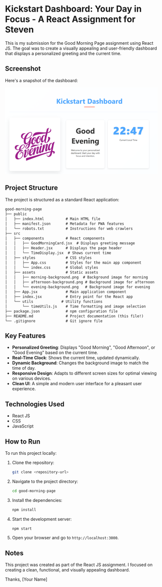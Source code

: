 # Kickstart Dashboard: Your Day in Focus - A React Assignment for Steven


This is my submission for the Good Morning Page assignment using React JS. The goal was to create a visually appealing and user-friendly dashboard that displays a personalized greeting and the current time.

## Screenshot

Here's a snapshot of the dashboard:

![Good Evening Dashboard](Screenshots/Good_evening.png)

## Project Structure

The project is structured as a standard React application:

```
good-morning-page
├── public
│   ├── index.html          # Main HTML file
│   ├── manifest.json       # Metadata for PWA features
│   └── robots.txt          # Instructions for web crawlers
├── src
│   ├── components          # React components
│   │   ├── GoodMorningCard.jsx  # Displays greeting message
│   │   ├── Header.jsx      # Displays the page header
│   │   └── TimeDisplay.jsx  # Shows current time
│   ├── styles              # CSS styles
│   │   ├── App.css         # Styles for the main app component
│   │   └── index.css       # Global styles
│   ├── assets              # Static assets
│   │   ├── morning-background.png  # Background image for morning
│   │   ├── afternoon-background.png # Background image for afternoon
│   │   └── evening-background.png   # Background image for evening
│   ├── App.jsx             # Main application component
│   ├── index.jsx           # Entry point for the React app
│   └── utils             # Utility functions
│       └── timeUtils.js    # Time formatting and image selection
├── package.json            # npm configuration file
├── README.md               # Project documentation (this file!)
└── .gitignore              # Git ignore file
```

## Key Features

- **Personalized Greeting**: Displays "Good Morning", "Good Afternoon", or "Good Evening" based on the current time.
- **Real-Time Clock**: Shows the current time, updated dynamically.
- **Dynamic Background**: Changes the background image to match the time of day.
- **Responsive Design**: Adapts to different screen sizes for optimal viewing on various devices.
- **Clean UI**: A simple and modern user interface for a pleasant user experience.

## Technologies Used

- React JS
- CSS
- JavaScript

## How to Run

To run this project locally:

1.  Clone the repository:

    ```bash
    git clone <repository-url>
    ```
2.  Navigate to the project directory:

    ```bash
    cd good-morning-page
    ```
3.  Install the dependencies:

    ```bash
    npm install
    ```
4.  Start the development server:

    ```bash
    npm start
    ```
5.  Open your browser and go to `http://localhost:3000`.

## Notes

This project was created as part of the React JS assignment. I focused on creating a clean, functional, and visually appealing dashboard.

Thanks,
[Your Name]